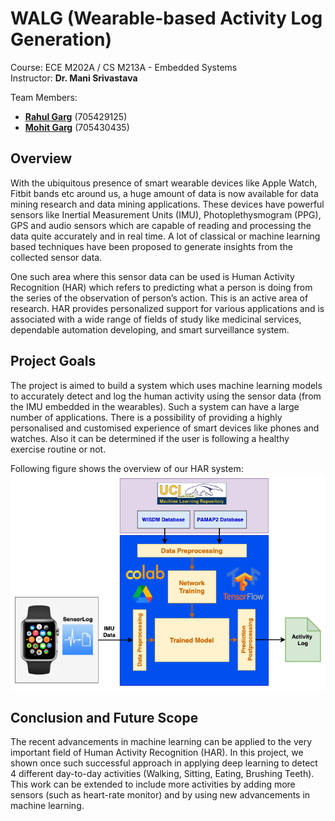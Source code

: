 # WALG (Wearable-based Activity Log Generation)

Course: ECE M202A / CS M213A - Embedded Systems  
Instructor: **Dr. Mani Srivastava**

Team Members:  
* **[Rahul Garg](mailto:gargrahul@g.ucla.edu)** (705429125)  
* **[Mohit Garg](mailto:gargmohit@ucla.edu)** (705430435)  

## Overview
With the ubiquitous presence of smart wearable devices like Apple Watch, Fitbit bands etc around us, a huge amount of data is now available for data mining research and data mining applications. These devices have powerful sensors like Inertial Measurement Units (IMU), Photoplethysmogram (PPG), GPS and audio sensors which are capable of reading and processing the data quite accurately and in real time. A lot of classical or machine learning based techniques have been proposed to generate insights from the collected sensor data.

One such area where this sensor data can be used is Human Activity Recognition (HAR) which refers to predicting what a person is doing from the series of the observation of person’s action. This is an active area of research. HAR provides personalized support for various applications and is associated with a wide range of fields of study like medicinal services, dependable automation developing, and smart surveillance system.

## Project Goals
The project is aimed to build a system which uses machine learning models to accurately detect and log the human activity using the sensor data (from the IMU embedded in the wearables). Such a system can have a large number of applications. There is a possibility of providing a highly personalised and customised experience of smart devices like phones and watches. Also it can be determined if the user is following a healthy exercise routine or not.

Following figure shows the overview of our HAR system:
![System Diagram](docs/png/technical_approach.png)

## Conclusion and Future Scope
The recent advancements in machine learning can be applied to the very important field of Human Activity Recognition (HAR). In this project, we shown once such successful approach in applying deep learning to detect 4 different day-to-day activities (Walking, Sitting, Eating, Brushing Teeth). This work can be extended to include more activities by adding more sensors (such as heart-rate monitor) and by using new advancements in machine learning.
